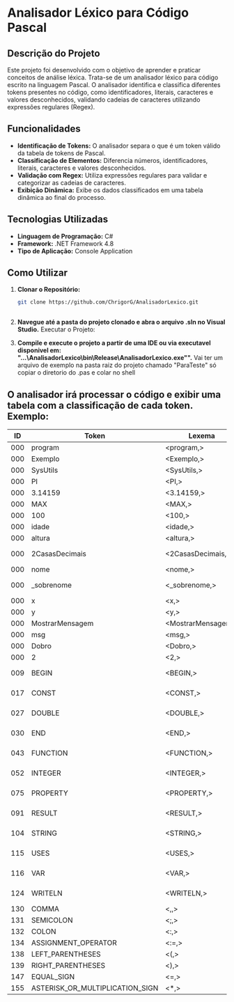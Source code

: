 # Analisador Léxico para Código Pascal

## Descrição do Projeto

Este projeto foi desenvolvido com o objetivo de aprender e praticar conceitos de análise léxica. Trata-se de um analisador léxico para código escrito na linguagem Pascal. O analisador identifica e classifica diferentes tokens presentes no código, como identificadores, literais, caracteres e valores desconhecidos, validando cadeias de caracteres utilizando expressões regulares (Regex).

## Funcionalidades

- **Identificação de Tokens:** O analisador separa o que é um token válido da tabela de tokens de Pascal.
- **Classificação de Elementos:** Diferencia números, identificadores, literais, caracteres e valores desconhecidos.
- **Validação com Regex:** Utiliza expressões regulares para validar e categorizar as cadeias de caracteres.
- **Exibição Dinâmica:** Exibe os dados classificados em uma tabela dinâmica ao final do processo.

## Tecnologias Utilizadas

- **Linguagem de Programação:** C#
- **Framework:** .NET Framework 4.8
- **Tipo de Aplicação:** Console Application

## Como Utilizar

1. **Clonar o Repositório:**
   ```bash
   git clone https://github.com/ChrigorG/AnalisadorLexico.git
  
2. **Navegue até a pasta do projeto clonado e abra o arquivo .sln no Visual Studio.**
  Executar o Projeto:

3. **Compile e execute o projeto a partir de uma IDE ou via executavel disponivel em: "...\AnalisadorLexico\bin\Release\AnalisadorLexico.exe"".**
  Vai ter um arquivo de exemplo na pasta raiz do projeto chamado "ParaTeste" só copiar o diretorio do .pas e colar no shell


O analisador irá processar o código e exibir uma tabela com a classificação de cada token.
Exemplo:
-----------------------------------------------------------------------------------------------------------------------------
|  ID  |  Token                            |  Lexema              |  Tipo               |  Descrição                         |
|------|-----------------------------------|----------------------|---------------------|------------------------------------|
|  000 |  program                          |  <program,>          |  Identificador      |  É um identificador                |
|  000 |  Exemplo                          |  <Exemplo,>          |  Identificador      |  É um identificador                |
|  000 |  SysUtils                         |  <SysUtils,>         |  Identificador      |  É um identificador                |
|  000 |  PI                               |  <PI,>               |  Identificador      |  É um identificador                |
|  000 |  3.14159                          |  <3.14159,>          |  Número             |  Valor númerico                    |
|  000 |  MAX                              |  <MAX,>              |  Identificador      |  É um identificador                |
|  000 |  100                              |  <100,>              |  Número             |  Valor númerico                    |
|  000 |  idade                            |  <idade,>            |  Identificador      |  É um identificador                |
|  000 |  altura                           |  <altura,>           |  Identificador      |  É um identificador                |
|  000 |  2CasasDecimais                   |  <2CasasDecimais,>   |  Desconhecido       |  Campo não permitido na linguagem  |
|  000 |  nome                             |  <nome,>             |  Identificador      |  É um identificador                |
|  000 |  _sobrenome                       |  <_sobrenome,>       |  Desconhecido       |  Campo não permitido na linguagem  |
|  000 |  x                                |  <x,>                |  Identificador      |  É um identificador                |
|  000 |  y                                |  <y,>                |  Identificador      |  É um identificador                |
|  000 |  MostrarMensagem                  |  <MostrarMensagem,>  |  Identificador      |  É um identificador                |
|  000 |  msg                              |  <msg,>              |  Identificador      |  É um identificador                |
|  000 |  Dobro                            |  <Dobro,>            |  Identificador      |  É um identificador                |
|  000 |  2                                |  <2,>                |  Número             |  Valor númerico                    |
|  009 |  BEGIN                            |  <BEGIN,>            |  Palavra reservada  |  begin                             |
|  017 |  CONST                            |  <CONST,>            |  Palavra reservada  |  const                             |
|  027 |  DOUBLE                           |  <DOUBLE,>           |  Palavra reservada  |  double                            |
|  030 |  END                              |  <END,>              |  Palavra reservada  |  end                               |
|  043 |  FUNCTION                         |  <FUNCTION,>         |  Palavra reservada  |  function                          |
|  052 |  INTEGER                          |  <INTEGER,>          |  Palavra reservada  |  integer                           |
|  075 |  PROPERTY                         |  <PROPERTY,>         |  Palavra reservada  |  property                          |
|  091 |  RESULT                           |  <RESULT,>           |  Palavra reservada  |  result                            |
|  104 |  STRING                           |  <STRING,>           |  Palavra reservada  |  string                            |
|  115 |  USES                             |  <USES,>             |  Palavra reservada  |  uses                              |
|  116 |  VAR                              |  <VAR,>              |  Palavra reservada  |  var                               |
|  124 |  WRITELN                          |  <WRITELN,>          |  Palavra reservada  |  writeln                           |
|  130 |  COMMA                            |  <,,>                |  Simbolo            |  comma                             |
|  131 |  SEMICOLON                        |  <;,>                |  Simbolo            |  semicolon                         |
|  132 |  COLON                            |  <:,>                |  Simbolo            |  colon                             |
|  134 |  ASSIGNMENT_OPERATOR              |  <:=,>               |  Simbolo            |  assignment_operator               |
|  138 |  LEFT_PARENTHESES                 |  <(,>                |  Simbolo            |  left_parentheses                  |
|  139 |  RIGHT_PARENTHESES                |  <),>                |  Simbolo            |  right_parentheses                 |
|  147 |  EQUAL_SIGN                       |  <=,>                |  Simbolo            |  equal_sign                        |
|  155 |  ASTERISK_OR_MULTIPLICATION_SIGN  |  <*,>                |  Simbolo            |  asterisk_or_multiplication_sign   |

